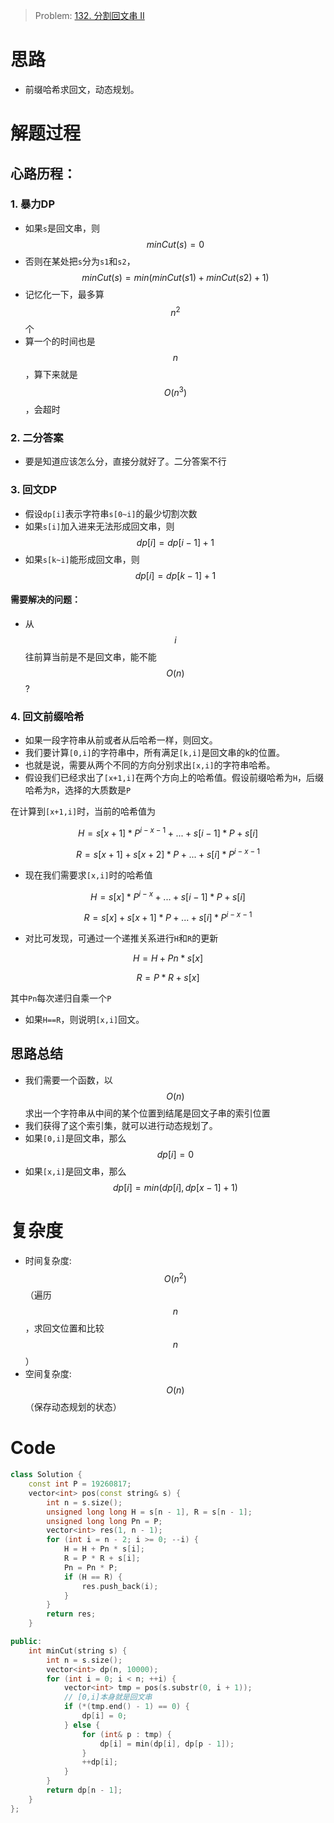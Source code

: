 
> Problem: [132. 分割回文串 II](https://leetcode.cn/problems/palindrome-partitioning-ii/description/)

# 思路

- 前缀哈希求回文，动态规划。

# 解题过程

## 心路历程：
### 1. 暴力DP
- 如果`s`是回文串，则 $$minCut(s)=0$$
- 否则在某处把`s`分为`s1`和`s2`， $$minCut(s)=min(minCut(s1)+minCut(s2)+1)$$
- 记忆化一下，最多算 $$n^2$$ 个
- 算一个的时间也是 $$n$$ ，算下来就是 $$O(n^3)$$ ，会超时
### 2. 二分答案
- 要是知道应该怎么分，直接分就好了。二分答案不行
### 3. 回文DP
- 假设`dp[i]`表示字符串`s[0~i]`的最少切割次数
- 如果`s[i]`加入进来无法形成回文串，则 $$dp[i]=dp[i-1]+1$$
- 如果`s[k~i]`能形成回文串，则 $$dp[i]=dp[k-1]+1$$
#### 需要解决的问题：
- 从 $$i$$ 往前算当前是不是回文串，能不能 $$O(n)$$ ?
### 4. 回文前缀哈希
- 如果一段字符串从前或者从后哈希一样，则回文。
- 我们要计算`[0,i]`的字符串中，所有满足`[k,i]`是回文串的k的位置。
- 也就是说，需要从两个不同的方向分别求出`[x,i]`的字符串哈希。
- 假设我们已经求出了`[x+1,i]`在两个方向上的哈希值。假设前缀哈希为`H`，后缀哈希为`R`，选择的大质数是`P`

在计算到`[x+1,i]`时，当前的哈希值为

$$H=s[x+1]*P^{i-x-1}+...+s[i-1]*P+s[i]$$

$$R=s[x+1]+s[x+2]*P+...+s[i]*P^{i-x-1}$$
- 现在我们需要求`[x,i]`时的哈希值

$$H=s[x]*P^{i-x}+...+s[i-1]*P+s[i]$$

$$R=s[x]+s[x+1]*P+...+s[i]*P^{i-x-1}$$

- 对比可发现，可通过一个递推关系进行`H`和`R`的更新

$$H = H + Pn * s[x]$$

$$R = P * R + s[x]$$

其中`Pn`每次递归自乘一个`P`

- 如果`H==R`，则说明`[x,i]`回文。
## 思路总结
- 我们需要一个函数，以 $$O(n)$$ 求出一个字符串从中间的某个位置到结尾是回文子串的索引位置
- 我们获得了这个索引集，就可以进行动态规划了。
- 如果`[0,i]`是回文串，那么 $$dp[i]=0$$
- 如果`[x,i]`是回文串，那么 $$dp[i]=min(dp[i],dp[x-1]+1)$$
# 复杂度

- 时间复杂度:  $$O(n^2)$$ （遍历 $$n$$ ，求回文位置和比较 $$n$$ ）
- 空间复杂度:  $$O(n)$$ （保存动态规划的状态）

# Code
```C++ []
class Solution {
    const int P = 19260817;
    vector<int> pos(const string& s) {
        int n = s.size();
        unsigned long long H = s[n - 1], R = s[n - 1];
        unsigned long long Pn = P;
        vector<int> res(1, n - 1);
        for (int i = n - 2; i >= 0; --i) {
            H = H + Pn * s[i];
            R = P * R + s[i];
            Pn = Pn * P;
            if (H == R) {
                res.push_back(i);
            }
        }
        return res;
    }

public:
    int minCut(string s) {
        int n = s.size();
        vector<int> dp(n, 10000);
        for (int i = 0; i < n; ++i) {
            vector<int> tmp = pos(s.substr(0, i + 1));
            // [0,i]本身就是回文串
            if (*(tmp.end() - 1) == 0) {
                dp[i] = 0;
            } else {
                for (int& p : tmp) {
                    dp[i] = min(dp[i], dp[p - 1]);
                }
                ++dp[i];
            }
        }
        return dp[n - 1];
    }
};
```
  
